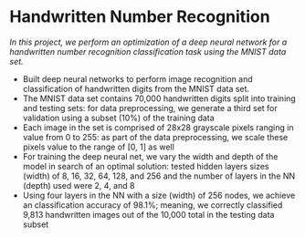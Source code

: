 # Handwritten Number Recognition

_In this project, we perform an optimization of a deep neural network for a handwritten number recognition classification task using the MNIST data set._

* Built deep neural networks to perform image recognition and classification of handwritten digits from the MNIST data set.
* The MNIST data set contains 70,000 handwritten digits split into training and testing sets: for data preprocessing, we generate a third set for validation using a subset (10%) of the training data
* Each image in the set is comprised of 28x28 grayscale pixels ranging in value from 0 to 255: as part of the data preprocessing, we scale these pixels value to the range of [0, 1] as well
* For training the deep neural net, we vary the width and depth of the model in search of an optimal solution: tested hidden layers sizes (width) of 8, 16, 32, 64, 128, and 256 and the number of layers in the NN (depth) used were 2, 4, and 8
* Using four layers in the NN with a size (width) of 256 nodes, we achieve an classification accuracy of 98.1%; meaning, we correctly classified 9,813 handwritten images out of the 10,000 total in the testing data subset
